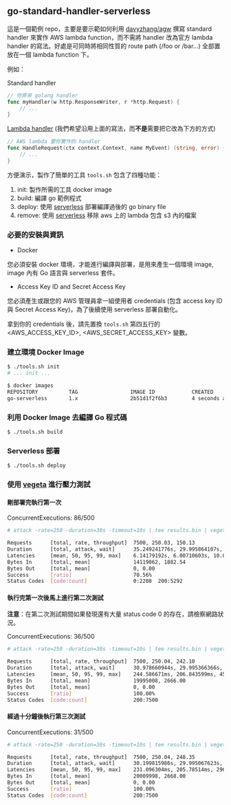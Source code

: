 ## go-standard-handler-serverless

這是一個範例 repo，主要是要示範如何利用 [davyzhang/agw] 撰寫 standard handler 來實作 AWS lambda function，而不需將 handler 改為官方 lambda handler 的寫法。好處是可同時將相同性質的 route path (/foo or /bar...) 全部置放在一個 lambda function 下。

例如：

Standard handler

```go
// 你原來 golang handler
func myHandler(w http.ResponseWriter, r *http.Request) {
    // ...
}
```

[Lambda handler] (我們希望沿用上面的寫法，而**不是**需要把它改為下方的方式)

```go
// AWS lambda 要你實作的 handler
func HandleRequest(ctx context.Context, name MyEvent) (string, error) {
    // ...
}
```

方便演示，製作了簡單的工具 `tools.sh` 包含了四種功能：

1. init: 製作所需的工具 docker image
2. build: 編譯 go 範例程式
3. deploy: 使用 [serverless] 部署編譯過後的 go binary file
4. remove: 使用 [serverless] 移除 aws 上的 lambda 包含 s3 內的檔案

### 必要的安裝與資訊

- Docker

您必須安裝 docker 環境，才能進行編譯與部署，是用來產生一個環境 image, image 內有 Go 語言與 serverless 套件。

- Access Key ID and Secret Access Key

您必須產生或跟您的 AWS 管理員拿一組使用者 credentials (包含 access key ID 與 Secret Access Key)，為了後續使用 serverless 部署自動化。

拿到你的 credentials 後，請先置換 `tools.sh` 第四五行的 <AWS_ACCESS_KEY_ID>, <AWS_SECRET_ACCESS_KEY> 變數。

### 建立環境 Docker Image

```bash
$ ./tools.sh init
# ... init ...
```

```bash
$ docker images
REPOSITORY          TAG                 IMAGE ID            CREATED             SIZE
go-serverless       1.x                 2b51d1f2f6b3        4 seconds ago       507MB
```

### 利用 Docker Image 去編譯 Go 程式碼

```bash
$ ./tools.sh build
```

### Serverless 部署

```bash
$ ./tools.sh deploy
```

### 使用 [vegeta] 進行壓力測試

#### 剛部署完執行第一次

ConcurrentExecutions: 86/500

```bash
# attack -rate=250 -duration=30s -timeout=10s | tee results.bin | vegeta report

Requests      [total, rate, throughput]  7500, 250.03, 150.13
Duration      [total, attack, wait]      35.249241776s, 29.995864107s, 5.253377669s
Latencies     [mean, 50, 95, 99, max]    6.14179192s, 6.00710603s, 10.003507574s, 10.00595233s, 10.010931736s
Bytes In      [total, mean]              14119062, 1882.54
Bytes Out     [total, mean]              0, 0.00
Success       [ratio]                    70.56%
Status Codes  [code:count]               0:2208  200:5292
```

#### 執行完第一次後馬上進行第二次測試

**注意**：在第二次測試期間如果發現還有大量 status code 0 的存在，請檢察網路狀況。

ConcurrentExecutions: 36/500

```bash
# attack -rate=250 -duration=30s -timeout=10s | tee results.bin | vegeta report

Requests      [total, rate, throughput]  7500, 250.04, 242.10
Duration      [total, attack, wait]      30.978660944s, 29.995366366s, 983.294578ms
Latencies     [mean, 50, 95, 99, max]    244.586671ms, 206.843599ms, 454.935527ms, 860.13199ms, 1.262971858s
Bytes In      [total, mean]              19995008, 2666.00
Bytes Out     [total, mean]              0, 0.00
Success       [ratio]                    100.00%
Status Codes  [code:count]               200:7500 
```

#### 經過十分鐘後執行第三次測試

ConcurrentExecutions: 31/500

```bash
# attack -rate=250 -duration=30s -timeout=10s | tee results.bin | vegeta report

Requests      [total, rate, throughput]  7500, 250.04, 248.35
Duration      [total, attack, wait]      30.199815986s, 29.995067623s, 204.748363ms
Latencies     [mean, 50, 95, 99, max]    231.096304ms, 205.78514ms, 296.76661ms, 867.371262ms, 1.244541141s
Bytes In      [total, mean]              20009998, 2668.00
Bytes Out     [total, mean]              0, 0.00
Success       [ratio]                    100.00%
Status Codes  [code:count]               200:7500
```

[davyzhang/agw]:https://github.com/davyzhang/agw
[serverless]:https://serverless.com/
[Lambda handler]:https://docs.aws.amazon.com/en_us/lambda/latest/dg/go-programming-model-handler-types.html
[vegeta]:https://github.com/tsenart/vegeta
